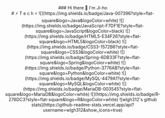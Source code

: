 <div align="center">### Hi there 👋 I'm Ji-ho</div>

<div align="center">
# ⚡ T e c h ⚡
![](https://img.shields.io/badge/Java-007396?style=flat-square&logo=Java&logoColor=white) ![](https://img.shields.io/badge/JavaScript-F7DF1E?style=flat-square&logo=JavaScript&logoColor=black) ![](https://img.shields.io/badge/HTML5-E34F26?style=flat-square&logo=HTML5&logoColor=black) ![](https://img.shields.io/badge/CSS3-1572B6?style=flat-square&logo=CSS3&logoColor=white) ![](https://img.shields.io/badge/Spring-6DB33F?style=flat-square&logo=Spring&logoColor=white) ![](https://img.shields.io/badge/Python-3776AB?style=flat-square&logo=Python&logoColor=white) ![](https://img.shields.io/badge/MySQL-4479A1?style=flat-square&logo=MySQL&logoColor=white) ![](https://img.shields.io/badge/MariaDB-003545?style=flat-square&logo=MariaDB&logoColor=white) ![](https://img.shields.io/badge/R-276DC3?style=flat-square&logo=R&logoColor=white)
![wlgh312's github stats](https://github-readme-stats.vercel.app/api?username=wlgh312&show_icons=true)
</div>
<!--
**wlgh312/wlgh312** is a ✨ _special_ ✨ repository because its `README.md` (this file) appears on your GitHub profile.

Here are some ideas to get you started:

- 🔭 I’m currently working on ...
- 🌱 I’m currently learning ...
- 👯 I’m looking to collaborate on ...
- 🤔 I’m looking for help with ...
- 💬 Ask me about ...
- 📫 How to reach me: ...
- 😄 Pronouns: ...
- ⚡ Fun fact: ...
-->
